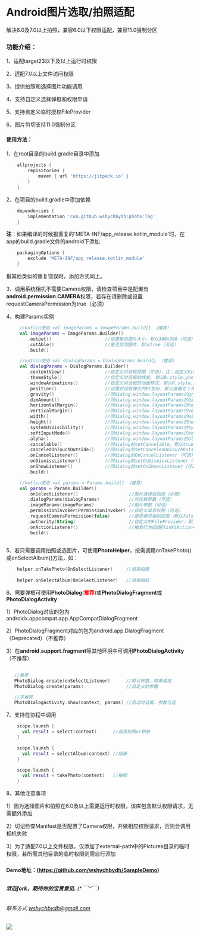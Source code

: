 # Android图片选取/拍照适配

解决6.0及7.0以上拍照，兼容6.0以下权限适配，兼容11.0强制分区


### 功能介绍：

1、适配target23以下及以上运行时权限

2、适配7.0以上文件访问权限

3、提供拍照和选择图片功能调用

4、支持自定义选择弹框和权限申请

5、支持自定义临时授权FileProvider

6、图片剪切支持11.0强制分区


#### 使用方法：

1、在root目录的build.gradle目录中添加
```groovy
    allprojects {
        repositories {
            maven { url 'https://jitpack.io' }
        }
    }
```


2、在项目的build.gradle中添加依赖
```groovy
    dependencies {
        implementation 'com.github.wshychbydh:photo:Tag'
    }
```

**注**：如果编译的时候报重复的'META-INF/app_release.kotlin_module'时，在app的build.gradle文件的android下添加
```groovy
    packagingOptions {
        exclude 'META-INF/app_release.kotlin_module'
    }
```
报其他类似的重复错误时，添加方式同上。


3、调用系统相机不需要Camera权限，请检查项目中是配置有**android.permission.CAMERA**权限，若存在请删除或设置requestCameraPermission为true（必须）


4、构建Params实例
```kotlin
     //kotlin使用 val imageParams = ImageParams.build{} （推荐）
     val imageParams = ImageParams.Builder()
        .output()                    //设置输出图片大小，默认300x300（可选）
        .cutAble()                   //是否剪切图片，默认true（可选）
        .build()

     //kotlin使用 val dialogParams = DialogParams.build{} （推荐）
     val dialogParams = DialogParams.Builder()
        .contentView()               //自定义对话框视图（可选），注：自定义View必须拥有onActionClickListener(OnActionClickListener)方法
        .themeStyle()                //自定义对话框的样式, 默认R.style.photo_dialog（可选）
        .windowAnimations()          //自定义对话框的动画样式，默认R.style.photo_anim_bottom（可选）
        .position()                  //设置对话框弹出的XY坐标，默认屏幕左下角（可选）
        .gravity()                   //同dialog.window.layoutParams的gravity（可选）
        .dimAmount()                 //同dialog.window.layoutParams的dimAmount（可选）
        .horizontalMargin()          //同dialog.window.layoutParams的horizontalMargin（可选）
        .verticalMargin()            //同dialog.window.layoutParams的verticalMargin（可选）
        .width()                     //同dialog.window.layoutParams的width（可选）
        .height()                    //同dialog.window.layoutParams的height（可选）
        .systemUiVisibility()        //同dialog.window.layoutParams的systemUiVisibility（可选）
        .softInputMode()             //同dialog.window.layoutParams的softInputMode（可选）
        .alpha()                     //同dialog.window.layoutParams的alpha（可选）
        .cancelable()                //同dialog的setCancelable，默认true（可选）
        .canceledOnTouchOutside()    //同dialog的setCanceledOnTouchOutside，默认true（可选）
        .onCancelListener()          //同dialog的OnCancelListener（可选）
        .onDismissListener()         //同dialog的setOnDismissListener（可选）
        .onShowListener()            //同dialog的setOnShownListener（可选）
        .build()

     //kotlin使用 val params = Params.build{} （推荐）
     val params = Params.Builder()
        .onSelectListener()                   //图片选择后回调（必填）
        .dialogParams(dialogParams)           //对话框参数（可选）
        .imageParams(imageParams)             //图片参数（可选）
        .permissionInvoker(PermissionInvoker) //自定义请求权限（可选）
        .requestCameraPermission(false)       //是否请求相机权限（默认false），若Manifest中配置了Camera权限，需设置为true
        .authority(String)                    //自定义的FileProvider，默认授权external目录
        .onActionListener()                   //触发行为回调@link{Action#TAKE_PHOTO | SELECT_ALBUM | CANCEL | PERMISSION_DENIED}（可选）
        .build()
     
```


5、若只需要调用拍照或选图片，可使用**PhotoHelper**，按需调用onTakePhoto()或onSelectAlbum()方法，如：

```kotlin
    helper.onTakePhoto(OnSelectListener)     //调用相册    
    
    helper.onSelectAlbum(OnSelectListener)   //调用相机
```


6、需要弹框可使用**PhotoDialog**(<font color=#FF0000>**推荐**</font>)或**PhotoDialogFragment**或**PhotoDialogActivity**
   
   1）PhotoDialog对应的包为androidx.appcompat.app.AppCompatDialogFragment
   
   2）PhotoDialogFragment对应的包为android.app.DialogFragment（Deprecated）（不推荐）

   3）在**android.support.fragment**等其他环境中可调用**PhotoDialogActivity**（不推荐）

```kotlin
   
   //推荐
   PhotoDialog.create(onSelectListener)      //默认参数，简单调用
   PhotoDialog.create(params)                //自定义的参数

   //不推荐
   PhotoDialogActivity.show(context, params) //启动对话框，参数可选
```

7、支持在协程中调用
```kotlin
    scope.launch {
      val result = select(context)      //选择拍照or相册
    }

    scope.launch {
      val result = selectAlbum(context) //相册
    }

    scope.launch {
      val result = takePhoto(context)   //拍照
    }
```

8、其他注意事项

   1）因为选择图片和拍照在6.0及以上需要运行时权限，该库包含默认权限请求，无需额外添加

   2）切记检查Manifest是否配置了Camera权限，并做相应权限请求，否则会调用相机失败
   
   3）为了适配7.0以上文件权限，仅添加了external-path中的Pictures目录的临时权限，若所需其他目录的临时权限则需自行添加
   
#####   
 
**Demo地址：(https://github.com/wshychbydh/SampleDemo)**    
    
##

###### **欢迎fork，期待你的宝贵意见.** (*￣︶￣)

###### 联系方式 wshychbydh@gmail.com

[![](https://jitpack.io/v/wshychbydh/photo.svg)](https://jitpack.io/#wshychbydh/photo)
